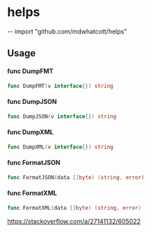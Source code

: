 # helps
--
    import "github.com/mdwhatcott/helps"


## Usage

#### func  DumpFMT

```go
func DumpFMT(v interface{}) string
```

#### func  DumpJSON

```go
func DumpJSON(v interface{}) string
```

#### func  DumpXML

```go
func DumpXML(v interface{}) string
```

#### func  FormatJSON

```go
func FormatJSON(data []byte) (string, error)
```

#### func  FormatXML

```go
func FormatXML(data []byte) (string, error)
```
https://stackoverflow.com/a/27141132/605022

